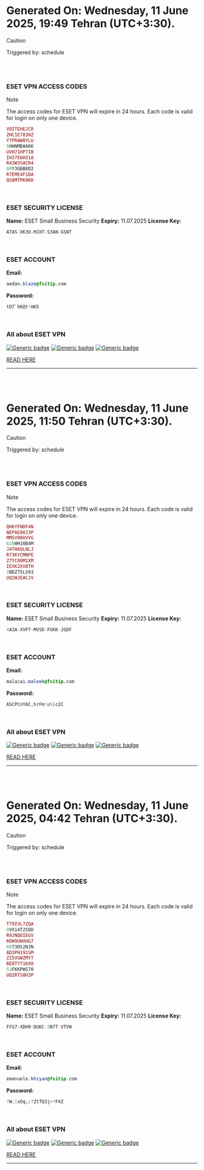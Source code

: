 # Generated On: Wednesday, 11 June 2025, 19:49 Tehran (UTC+3:30).

> [!CAUTION]
> Triggered by: schedule

<br><br>

### ESET VPN ACCESS CODES

> [!NOTE]
> The access codes for ESET VPN will expire in 24 hours.
> Each code is valid for login on only one device.

```ruby
VOITEHEJCR
ZHC1E783HZ
Y7PRAW8YLU
5HHNMBA6KK
UVH71HP7IB
IH37E6H31A
R43W3SACR4
00Y3GBB8D2
R7EME4F1DA
QS8MTPK0KR
```

<br>

### ESET SECURITY LICENSE

**Name:** ESET Small Business Security
**Expiry:** 11.07.2025
**License Key:**

```POV-Ray SDL
ATAS-XK3U-MJXT-S3AN-GSNT
```

<br>

### ESET ACCOUNT

**Email:**

```CSS
aedan.blaze@fsitip.com
```

**Password:**

```POV-Ray SDL
tD7`kK@t!mK5
```

<br>

### All about ESET VPN


[![Generic badge](https://img.shields.io/badge/Download-Android-green.svg)](https://play.google.com/store/apps/details?id=com.eset.vpn)
[![Generic badge](https://img.shields.io/badge/Download-ios-white.svg)](https://apps.apple.com/us/app/eset-vpn/id6463002278)
[![Generic badge](https://img.shields.io/badge/Download-windows-blue.svg)](https://download.eset.com/com/eset/apps/home/vpn/windows/latest/eset_vpn_installer.exe)
  

[READ HERE](https://t.me/F_NiREvil/2113)

---

<br><br>

# Generated On: Wednesday, 11 June 2025, 11:50 Tehran (UTC+3:30).

> [!CAUTION]
> Triggered by: schedule

<br><br>

### ESET VPN ACCESS CODES

> [!NOTE]
> The access codes for ESET VPN will expire in 24 hours.
> Each code is valid for login on only one device.

```ruby
QH6YFNDF4N
NEPAE8OJ3P
MM5V90UVVG
628WH10B4M
J4TH6QLNLJ
R73KYCMNPE
Z7YC80M1XM
IEXK2XV8TH
2BDZ75LS93
UQ2WJEACJV
```

<br>

### ESET SECURITY LICENSE

**Name:** ESET Small Business Security
**Expiry:** 11.07.2025
**License Key:**

```POV-Ray SDL
4A3A-XVP7-MVSD-FGKK-JGDF
```

<br>

### ESET ACCOUNT

**Email:**

```CSS
malacai.maleek@fsitip.com
```

**Password:**

```POV-Ray SDL
ASCPCnYAC,hrFm!u%}c2C
```

<br>

### All about ESET VPN


[![Generic badge](https://img.shields.io/badge/Download-Android-green.svg)](https://play.google.com/store/apps/details?id=com.eset.vpn)
[![Generic badge](https://img.shields.io/badge/Download-ios-white.svg)](https://apps.apple.com/us/app/eset-vpn/id6463002278)
[![Generic badge](https://img.shields.io/badge/Download-windows-blue.svg)](https://download.eset.com/com/eset/apps/home/vpn/windows/latest/eset_vpn_installer.exe)
  

[READ HERE](https://t.me/F_NiREvil/2113)

---

<br><br>

# Generated On: Wednesday, 11 June 2025, 04:42 Tehran (UTC+3:30).

> [!CAUTION]
> Triggered by: schedule

<br><br>

### ESET VPN ACCESS CODES

> [!NOTE]
> The access codes for ESET VPN will expire in 24 hours.
> Each code is valid for login on only one device.

```ruby
T79IVL7ZQA
0VX14T25OD
R9JNQOIEGV
RDW9UWXHG7
66T3DS2N3N
AD3PH191SM
ZZ5VGWZMYT
BE8TY716X8
53FKKPWS70
UQ1RTS8H3P
```

<br>

### ESET SECURITY LICENSE

**Name:** ESET Small Business Security
**Expiry:** 11.07.2025
**License Key:**

```POV-Ray SDL
FFG7-XDH9-DUKC-5N7T-VTVN
```

<br>

### ESET ACCOUNT

**Email:**

```CSS
emanuele.khiyan@fsitip.com
```

**Password:**

```POV-Ray SDL
?W;|xOq;/?ZtfQ3j>*F4Z
```

<br>

### All about ESET VPN


[![Generic badge](https://img.shields.io/badge/Download-Android-green.svg)](https://play.google.com/store/apps/details?id=com.eset.vpn)
[![Generic badge](https://img.shields.io/badge/Download-ios-white.svg)](https://apps.apple.com/us/app/eset-vpn/id6463002278)
[![Generic badge](https://img.shields.io/badge/Download-windows-blue.svg)](https://download.eset.com/com/eset/apps/home/vpn/windows/latest/eset_vpn_installer.exe)
  

[READ HERE](https://t.me/F_NiREvil/2113)

---

<br><br>


